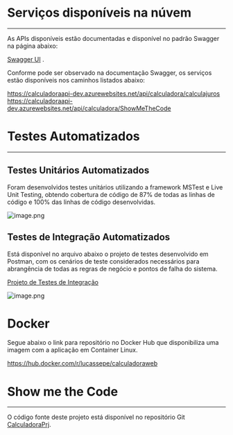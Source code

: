 # Serviços disponíveis na núvem
<hr>
As APIs disponíveis estão documentadas e disponível no padrão Swagger na página abaixo:

[Swagger UI](https://calculadoraapi-dev.azurewebsites.net/index.html) .

Conforme pode ser observado na documentação Swagger, os serviços estão disponíveis nos caminhos listados abaixo:

https://calculadoraapi-dev.azurewebsites.net/api/calculadora/calculajuros
https://calculadoraapi-dev.azurewebsites.net/api/calculadora/ShowMeTheCode

# Testes Automatizados
<hr>

## Testes Unitários Automatizados

Foram desenvolvidos testes unitários utilizando a framework MSTest e Live Unit Testing, obtendo cobertura de código de 87% de todas as linhas de código e 100% das linhas de código desenvolvidas.

![image.png](/.attachments/image-46793487-cdea-4047-b57c-98ac59a414e4.png)

## Testes de Integração Automatizados

Está disponível no arquivo abaixo o projeto de testes desenvolvido em Postman, com os cenários de teste considerados necessários para abrangência de todas as regras de negócio e pontos de falha do sistema.

[Projeto de Testes de Integração](https://lucaspsepe.visualstudio.com/_git/CalculadoraPrj?path=%2FCalculator.postman_test_collection.json&version=GBmaster) 

![image.png](/.attachments/image-ad073828-fdf4-401b-bdc6-bc197774e0cf.png)

# Docker

Segue abaixo o link para repositório no Docker Hub que disponibiliza uma imagem com a aplicação em Container Linux.

https://hub.docker.com/r/lucassepe/calculadoraweb

# Show me the Code
<hr>

O código fonte deste projeto está disponível no repositório Git [CalculadoraPrj](https://lucaspsepe.visualstudio.com/_git/CalculadoraPrj).
